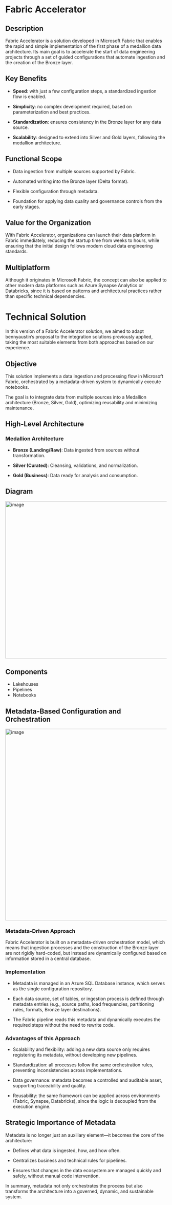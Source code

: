 # Fabric Accelerator

## Description
 

Fabric Accelerator is a solution developed in Microsoft Fabric that enables the rapid and simple implementation of the first phase of a medallion data architecture. Its main goal is to accelerate the start of data engineering projects through a set of guided configurations that automate ingestion and the creation of the Bronze layer.

## Key Benefits
 

- **Speed**: with just a few configuration steps, a standardized ingestion flow is enabled.

- **Simplicity**: no complex development required, based on parameterization and best practices.

- **Standardization**: ensures consistency in the Bronze layer for any data source.

- **Scalability**: designed to extend into Silver and Gold layers, following the medallion architecture.

## Functional Scope

- Data ingestion from multiple sources supported by Fabric.

- Automated writing into the Bronze layer (Delta format).

- Flexible configuration through metadata.

- Foundation for applying data quality and governance controls from the early stages.

## Value for the Organization

With Fabric Accelerator, organizations can launch their data platform in Fabric immediately, reducing the startup time from weeks to hours, while ensuring that the initial design follows modern cloud data engineering standards.

 

## Multiplatform

Although it originates in Microsoft Fabric, the concept can also be applied to other modern data platforms such as Azure Synapse Analytics or Databricks, since it is based on patterns and architectural practices rather than specific technical dependencies.

 

# Technical Solution
In this version of a Fabric Accelerator solution, we aimed to adapt bennyaustin’s proposal to the integration solutions previously applied, taking the most suitable elements from both approaches based on our experience.

## Objective

This solution implements a data ingestion and processing flow in Microsoft Fabric, orchestrated by a metadata-driven system to dynamically execute notebooks.

The goal is to integrate data from multiple sources into a Medallion architecture (Bronze, Silver, Gold), optimizing reusability and minimizing maintenance.

## High-Level Architecture

### Medallion Architecture

- **Bronze (Landing/Raw)**: Data ingested from sources without transformation.

- **Silver (Curated)**: Cleansing, validations, and normalization.

- **Gold (Business)**: Data ready for analysis and consumption.

## Diagram

<img width="1010" height="490" alt="image" src="https://github.com/user-attachments/assets/d774ff69-2f94-4a67-a25e-517bc85d8b75" />
 

## Components
- Lakehouses
- Pipelines
- Notebooks

## Metadata-Based Configuration and Orchestration

<img width="1155" height="597" alt="image" src="https://github.com/user-attachments/assets/3fad59ca-127c-4c50-8a4b-9a2eb4a631fc" />

### Metadata-Driven Approach
Fabric Accelerator is built on a metadata-driven orchestration model, which means that ingestion processes and the construction of the Bronze layer are not rigidly hard-coded, but instead are dynamically configured based on information stored in a central database.

### Implementation

- Metadata is managed in an Azure SQL Database instance, which serves as the single configuration repository.

- Each data source, set of tables, or ingestion process is defined through metadata entries (e.g., source paths, load frequencies, partitioning rules, formats, Bronze layer destinations).

- The Fabric pipeline reads this metadata and dynamically executes the required steps without the need to rewrite code.

### Advantages of this Approach

- Scalability and flexibility: adding a new data source only requires registering its metadata, without developing new pipelines.

- Standardization: all processes follow the same orchestration rules, preventing inconsistencies across implementations.

- Data governance: metadata becomes a controlled and auditable asset, supporting traceability and quality.

- Reusability: the same framework can be applied across environments (Fabric, Synapse, Databricks), since the logic is decoupled from the execution engine.

## Strategic Importance of Metadata

Metadata is no longer just an auxiliary element—it becomes the core of the architecture:

- Defines what data is ingested, how, and how often.

- Centralizes business and technical rules for pipelines.

- Ensures that changes in the data ecosystem are managed quickly and safely, without manual code intervention.

In summary, metadata not only orchestrates the process but also transforms the architecture into a governed, dynamic, and sustainable system.

 

